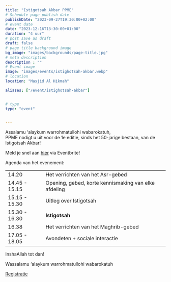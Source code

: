 ```yaml
---
title: "Istigotsah Akbar PPME"
# Schedule page publish date
publishDate: "2023-09-27T19:30:00+02:00"
# event date
date: "2023-12-16T13:30:00+01:00"
duration: "4 uur"
# post save as draft
draft: false
# page title background image
bg_image: "images/backgrounds/page-title.jpg"
# meta description
description : ""
# Event image
image: "images/events/istighotsah-akbar.webp"
# location
location: "Masjid Al Hikmah"

aliases: ["/event/istighotsah-akbar"]


# type
type: "event"


---
```

Assalamu ‘alaykum warrohmatullohi wabarokatuh,<br/>
PPME nodigt u uit voor de 1e editie, sinds het 50-jarige bestaan, van de Istigotsah Akbar!

Meld je snel aan [hier](https://www.eventbrite.com/e/tickets-istigotsah-ppme-akbar-749016156487) via Eventbrite! 


Agenda van het evenement:

|   |   |
|--------|--|
| 14.20 | Het verrichten van het Asr-gebed |
| 14.45 - 15.15 | Opening, gebed, korte kennismaking van elke afdeling |
| 15.15 - 15.30 | Uitleg over Istigotsah |
| 15.30 - 16.30 | **Istigotsah** |
| 16.38 | Het verrichten van het Maghrib-gebed |
| 17.05 - 18.05 | Avondeten + sociale interactie |

InshaAllah tot dan!

Wassalamu ‘alaykum warrohmatullohi wabarokatuh

<a class="btn btn-primary" href="https://www.eventbrite.com/e/tickets-istigotsah-ppme-akbar-749016156487" role="button">Registratie</a>